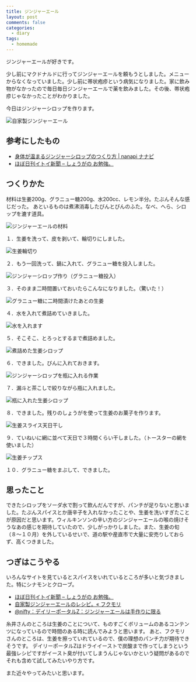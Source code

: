 ```yaml
---
title: ジンジャーエール
layout: post
comments: false
categories:
  - diary
tags:
  - homemade
---
```


ジンジャーエールが好きです。

少し前にマクドナルドに行ってジンジャーエールを頼もうとしました。メニューからなくなっていました。少し前に帯状疱疹という病気になりました。家に飲み物がなかったので毎日毎日ジンジャーエールで薬を飲みました。その後、帯状疱疹じゃなかったことがわかりました。

今日はジンジャーシロップを作ります。

![自家製ジンジャーエール][1]

## 参考にしたもの

*   [身体が温まるジンジャーシロップのつくり方 \| nanapi ナナピ][2]
*   [ほぼ日刊イトイ新聞 &#8211; しょうがの お勉強。][3]

## つくりかた

材料は生姜200g、グラニュー糖200g、水200cc、レモン半分。たぶんそんな感じだった。
あといるものは煮沸消毒したびんとびんのふた。なべ、へら、シロップを漉す道具。

![ジンジャーエールの材料][4]

１．生姜を洗って、皮を剥いて、輪切りにしました。

![生姜輪切り][5]

２．もう一回洗って、鍋に入れて、グラニュー糖を投入しました。

![ジンジャーシロップ作り（グラニュー糖投入）][6]

３．そのまま二時間置いておいたらこんなになりました。（驚いた！）

![グラニュー糖に二時間漬けたあとの生姜][7]

４．水を入れて煮詰めていきました。

![水を入れます][8]

５．そこそこ、とろっとするまで煮詰めました。

![煮詰めた生姜シロップ][9]

６．できました。びんに入れておきます。

![ジンジャーシロップを瓶に入れる作業][10]

７．漏斗と茶こしで絞りながら瓶に入れました。

![瓶に入れた生姜シロップ][11]

８．できました。残りのしょうがを使って生姜のお菓子を作ります。

![生姜スライス天日干し][12]

９．ていねいに網に並べて天日で３時間くらい干しました。（トースターの網を使いました）

![生姜チップス][13]

１０．グラニュー糖をまぶして、できました。

## 思ったこと

できたシロップをソーダ水で割って飲んだんですが、パンチが足りないと思いました。たぶんスパイスとか唐辛子を入れなかったことや、生姜を洗いすぎたことが原因だと思います。ウィルキンソンの辛い方のジンジャーエールの喉の焼けそうなあの感じを期待していたので、少しがっかりしました。また、生姜の旬（８〜１０月）を外しているせいで、道の駅や産直市で大量に安売りしておらず、高くつきました。

## つぎはこうやる

いろんなサイトを見ているとスパイスをいれているところが多いと気づきました。特にシナモンとクローブ。

*   [ほぼ日刊イトイ新聞 &#8211; しょうがの お勉強。][14]
*   [自家製ジンジャーエールのレシピ。« フクモリ][15]
*   [@nifty：デイリーポータルZ：ジンジャーエールは手作りに限る][16]

糸井さんのところは生姜のことについて、ものすごくボリュームのあるコンテンツになっているので時間のある時に読んでみようと思います。
あと、フクモリさんのところは、生姜を擦っていれているので、僕の理想のパンチ力が期待できそうです。
デイリーポータルZはドライイーストで炭酸まで作ってしまうという最強レシピですがイースト臭が付いてしまうんじゃないかという疑問があるのでそれも含めて試してみたいやり方です。

また近々やってみたいと思います。


 [1]: /img/uploads/2012/02/made-ginger-ale-14.jpg
 [2]: http://nanapi.jp/7774/ "身体が温まるジンジャーシロップのつくり方 | nanapi [ナナピ]"
 [3]: http://www.1101.com/ginger/2009-11-27.html "ほぼ日刊イトイ新聞 - しょうがの お勉強。"
 [4]: /img/uploads/2012/02/made-ginger-ale-1.jpg
 [5]: /img/uploads/2012/02/made-ginger-ale-3.jpg
 [6]: /img/uploads/2012/02/made-ginger-ale-6.jpg
 [7]: /img/uploads/2012/02/made-ginger-ale-7.jpg
 [8]: /img/uploads/2012/02/made-ginger-ale-8.jpg
 [9]: /img/uploads/2012/02/made-ginger-ale-9.jpg
 [10]: /img/uploads/2012/02/made-ginger-ale-10.jpg
 [11]: /img/uploads/2012/02/made-ginger-ale-11.jpg
 [12]: /img/uploads/2012/02/made-ginger-ale-12.jpg
 [13]: /img/uploads/2012/02/made-ginger-ale-13.jpg
 [14]: http://www.1101.com/ginger/index.html "ほぼ日刊イトイ新聞 - しょうがの お勉強。"
 [15]: http://fuku-mori.jp/blog/?p=1865 "自家製ジンジャーエールのレシピ。« フクモリ"
 [16]: http://portal.nifty.com/2010/08/07/b/ "@nifty：デイリーポータルZ：ジンジャーエールは手作りに限る"
